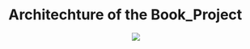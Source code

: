 # Architechture of the Book_Project 

<p align="center">
	<img src="book-project/media/docs/readme/Architecture.png"/>
  </p>

